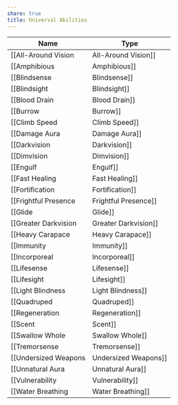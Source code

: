 ```yaml
---
share: true
title: Universal Abilities
---
```


| Name                   | Type |
| ---------------------- | ---- |
| [[All-Around Vision|All-Around Vision]]  | Ex   |
| [[Amphibious|Amphibious]]         | Ex   |
| [[Blindsense|Blindsense]]         | Ex   |
| [[Blindsight|Blindsight]]         | Ex   |
| [[Blood Drain|Blood Drain]]        | Ex   |
| [[Burrow|Burrow]]             | Ex   |
| [[Climb Speed|Climb Speed]]        | Ex   |
| [[Damage Aura|Damage Aura]]        | Ex   |
| [[Darkvision|Darkvision]]         | Ex   |
| [[Dimvision|Dimvision]]          | Ex   |
| [[Engulf|Engulf]]             | Ex   |
| [[Fast Healing|Fast Healing]]       | Ex   |
| [[Fortification|Fortification]]      | Ex   |
| [[Frightful Presence|Frightful Presence]] | Ex   |
| [[Glide|Glide]]              | Ex   |
| [[Greater Darkvision|Greater Darkvision]] | Ex   |
| [[Heavy Carapace|Heavy Carapace]]     | Ex   |
| [[Immunity|Immunity]]           | Ex   |
| [[Incorporeal|Incorporeal]]        | Su   |
| [[Lifesense|Lifesense]]          | Su   |
| [[Lifesight|Lifesight]]          | Su   |
| [[Light Blindness|Light Blindness]]    | Ex   |
| [[Quadruped|Quadruped]]          | Ex   |
| [[Regeneration|Regeneration]]       | Ex   |
| [[Scent|Scent]]              | Ex   |
| [[Swallow Whole|Swallow Whole]]      | Ex   |
| [[Tremorsense|Tremorsense]]        | Ex   |
| [[Undersized Weapons|Undersized Weapons]] | Ex   |
| [[Unnatural Aura|Unnatural Aura]]     | Su   |
| [[Vulnerability|Vulnerability]]      | Ex   |
| [[Water Breathing|Water Breathing]]    | Ex   |
